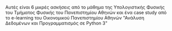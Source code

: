 Αυτές είναι 6 μικρές ασκήσεις από το μάθημα της Υπολογιστικής Φυσικής του Τμήματος Φυσικής του Πανεπιστημίου Αθηνών και ένα case study από το e-learning 
του Οικονομικού Πανεπιστημίου Αθηνών "Ανάλυση Δεδομένων και Προγραμματισμός σε Python 3"
